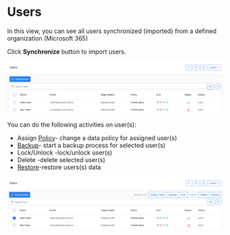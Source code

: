 # Users

In this view, you can see all users synchronized \(imported\) from a defined organization \(Microsoft 365\)

Click **Synchronize** button to import users.

![](../.gitbook/assets/kodo-cloud-administration-users01.png)

You can do the following activities on user\(s\):

* Assign [Policy](policies/)- change a data policy  for assigned user\(s\)  
* [Backup](data-backup/on-demand-backup.md)- start a backup process for selected user\(s\)
* Lock/Unlock -lock/unlock user\(s\)
* Delete -delete selected user\(s\)
* [Restore](data-restore/restore-data-to-microsoft-365.md)-restore users\(s\) data

![](../.gitbook/assets/kodo-cloud-administration-users02.png)



